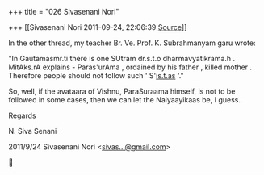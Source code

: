 +++
title = "026 Sivasenani Nori"

+++
[[Sivasenani Nori	2011-09-24, 22:06:39 [Source](https://groups.google.com/g/bvparishat/c/i5FQEW_yJjw)]]



In the other thread, my teacher Br. Ve. Prof. K. Subrahmanyam garu wrote:



"In Gautamasmr.ti there is one SUtram dr.s.t.o dharmavyatikrama.h . MitAks.rA explains - Paras'urAma , ordained by his father , killed mother . Therefore people should not follow such ' S'[is.t.as](http://is.t.as) '."



So, well, if the avataara of Vishnu, ParaSuraama himself, is not to be followed in some cases, then we can let the Naiyaayikaas be, I guess.



Regards

N. Siva Senani  
  

2011/9/24 Sivasenani Nori \<[sivas...@gmail.com]()\>



